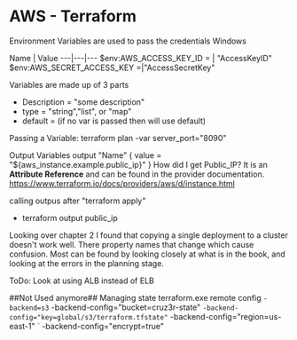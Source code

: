 # AWS - Terraform

Environment Variables are used to pass the credentials
Windows

Name | Value
---|---|---
$env:AWS_ACCESS_KEY_ID = | "AccessKeyID"
$env:AWS_SECRET_ACCESS_KEY =|"AccessSecretKey"

Variables are made up of 3 parts

- Description = "some description"
- type = "string","list", or "map"
- default = (if no var is passed then will use default)

Passing a Variable:
terraform plan -var server_port="8090"

Output Variables
output "Name" {
    value = "${aws_instance.example.public_ip}"
}
How did I get Public_IP? It is an **Attribute Reference** and can be found in the provider documentation. <https://www.terraform.io/docs/providers/aws/d/instance.html>

calling outpus after "terraform apply"

- terraform output public_ip

Looking over chapter 2 I found that copying a single deployment to a cluster doesn't work well. There property names that change which cause confusion. Most can be found by looking closely at what is in the book, and looking at the errors in the planning stage.

ToDo: Look at using ALB instead of ELB

##Not Used anymore##
Managing state
terraform.exe remote config `
    -backend=s3 `
    -backend-config="bucket=cruz3r-state" `
    -backend-config="key=global/s3/terraform.tfstate" `
    -backend-config="region=us-east-1" `
    -backend-config="encrypt=true"